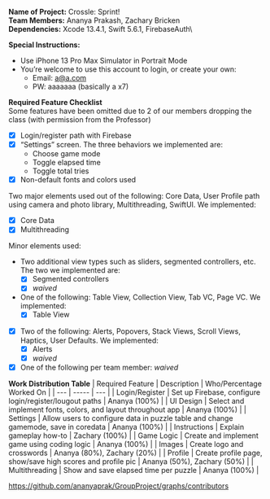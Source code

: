 **Name of Project:** Crossle: Sprint!\
**Team Members:** Ananya Prakash, Zachary Bricken\
**Dependencies:** Xcode 13.4.1, Swift 5.6.1, FirebaseAuth\

**Special Instructions:**
- Use iPhone 13 Pro Max Simulator in Portrait Mode
- You’re welcome to use this account to login, or create your own:
  - Email: a@a.com
  - PW: aaaaaaa (basically a x7)

**Required Feature Checklist**\
Some features have been omitted due to 2 of our members dropping the class (with permission from the Professor)

- [x] Login/register path with Firebase
- [x] “Settings” screen. The three behaviors we implemented are:
  - Choose game mode
  - Toggle elapsed time
  - Toggle total tries
- [x] Non-default fonts and colors used

Two major elements used out of the following: Core Data, User Profile path using camera and photo library, Multithreading, SwiftUI. We implemented:
- [x] Core Data
- [x] Multithreading

Minor elements used:
- Two additional view types such as sliders, segmented controllers, etc. The two we implemented are:
  - [x] Segmented controllers
  - [x] *waived*
- One of the following: Table View, Collection View, Tab VC, Page VC. We implemented: 
  - [x] Table View
- [x] Two of the following: Alerts, Popovers, Stack Views, Scroll Views, Haptics, User Defaults. We implemented:
  - [x] Alerts
  - [x] *waived*
- [x] One of the following per team member: *waived*

**Work Distribution Table**
| Required Feature | Description | Who/Percentage Worked On |
| --- | ----- | --- |
| Login/Register | Set up Firebase, configure login/register/lougout paths | Ananya (100%) |
| UI Design | Select and implement fonts, colors, and layout throughout app | Ananya (100%) |
| Settings | Allow users to configure data in puzzle table and change gamemode, save in coredata | Ananya (100%) |
| Instructions | Explain gameplay how-to | Zachary (100%) |
| Game Logic | Create and implement game using coding logic | Ananya (100%) |
| Images | Create logo and crosswords | Ananya (80%), Zachary (20%) |
| Profile | Create profile page, show/save high scores and profile pic | Ananya (50%), Zachary (50%) |
| Multithreading | Show and save elapsed time per puzzle | Ananya (100%) |

https://github.com/ananyaprak/GroupProject/graphs/contributors
